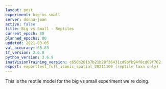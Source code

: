 ```yaml
---
layout: post
experiment: big-vs-small
server: donna-jean
active: false
title: Big vs Small - Reptiles
current_epoch: 80
planned_epochs: 80
updated: 2021-03-05
val_accuracy: 65.83
tf_version: 2.6.0
python_version: 3.6.9
inatVisionTraining_version: c656b201b7b21b28f36431cd9bfb94f8cd69f762
export: exporttest_full_iconic_spatial_20211109 (reptile taxa only)
---
```


This is the reptile model for the big vs small experiment we're doing.

